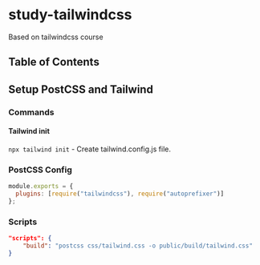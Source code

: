 # study-tailwindcss

Based on tailwindcss course

## Table of Contents

## Setup PostCSS and Tailwind

### Commands

#### Tailwind init

`npx tailwind init` - Create tailwind.config.js file.

### PostCSS Config

```js
module.exports = {
  plugins: [require("tailwindcss"), require("autoprefixer")]
};
```

### Scripts

```json
"scripts": {
    "build": "postcss css/tailwind.css -o public/build/tailwind.css"
}
```
